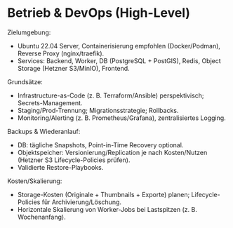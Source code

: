 # Betrieb & DevOps (High-Level)

Zielumgebung:
- Ubuntu 22.04 Server, Containerisierung empfohlen (Docker/Podman), Reverse Proxy (nginx/traefik).
- Services: Backend, Worker, DB (PostgreSQL + PostGIS), Redis, Object Storage (Hetzner S3/MinIO), Frontend.

Grundsätze:
- Infrastructure-as-Code (z. B. Terraform/Ansible) perspektivisch; Secrets-Management.
- Staging/Prod-Trennung; Migrationsstrategie; Rollbacks.
- Monitoring/Alerting (z. B. Prometheus/Grafana), zentralisiertes Logging.

Backups & Wiederanlauf:
- DB: tägliche Snapshots, Point-in-Time Recovery optional.
- Objektspeicher: Versionierung/Replication je nach Kosten/Nutzen (Hetzner S3 Lifecycle-Policies prüfen).
- Validierte Restore-Playbooks.

Kosten/Skalierung:
- Storage-Kosten (Originale + Thumbnails + Exporte) planen; Lifecycle-Policies für Archivierung/Löschung.
- Horizontale Skalierung von Worker-Jobs bei Lastspitzen (z. B. Wochenanfang).
